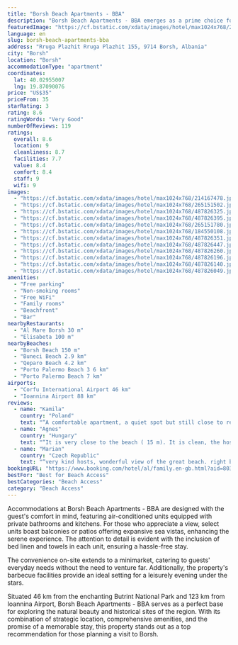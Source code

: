 ```yaml
---
title: "Borsh Beach Apartments - BBA"
description: "Borsh Beach Apartments - BBA emerges as a prime choice for travelers seeking a blend of comfort and convenience, located just a stone's throw away from the pristine Borsh Beach."
featuredImage: "https://cf.bstatic.com/xdata/images/hotel/max1024x768/214167478.jpg?k=2963febea083b56690e71a5a876da4afebf6365f6f9e85bd50c9f1def974f61f&o=&hp=1"
language: en
slug: borsh-beach-apartments-bba
address: "Rruga Plazhit Rruga Plazhit 155, 9714 Borsh, Albania"
city: "Borsh"
location: "Borsh"
accommodationType: "apartment"
coordinates:
  lat: 40.02955007
  lng: 19.87090076
price: "US$35"
priceFrom: 35
starRating: 3
rating: 8.6
ratingWords: "Very Good"
numberOfReviews: 119
ratings:
  overall: 8.6
  location: 9
  cleanliness: 8.7
  facilities: 7.7
  value: 8.4
  comfort: 8.4
  staff: 9
  wifi: 9
images:
  - "https://cf.bstatic.com/xdata/images/hotel/max1024x768/214167478.jpg?k=2963febea083b56690e71a5a876da4afebf6365f6f9e85bd50c9f1def974f61f&o=&hp=1"
  - "https://cf.bstatic.com/xdata/images/hotel/max1024x768/265151502.jpg?k=c689ad35f1ebc56b035336fecb617478f537ee56fd0867594bf1c290833b28c5&o=&hp=1"
  - "https://cf.bstatic.com/xdata/images/hotel/max1024x768/487826325.jpg?k=ca44517896424240ef36a40ae8372c78b142cbecf3bc935773bbb2c50f7514b6&o=&hp=1"
  - "https://cf.bstatic.com/xdata/images/hotel/max1024x768/487826395.jpg?k=42d476e02044a68cbd105aa6e289f8c4fba34b3d82bbea05ab32816a2a315ca2&o=&hp=1"
  - "https://cf.bstatic.com/xdata/images/hotel/max1024x768/265151780.jpg?k=c09194ad7a338eb7f53d19c557dc819d852cc632cf818992b67c49d3dc0e3ef9&o=&hp=1"
  - "https://cf.bstatic.com/xdata/images/hotel/max1024x768/184550108.jpg?k=55fa3559a165698a929cca99640355c628ed897d844a35f8834eda9eec73bc0d&o=&hp=1"
  - "https://cf.bstatic.com/xdata/images/hotel/max1024x768/487826351.jpg?k=cdf8afaf7d34f2f3ef6784a31b4266909daf8ae439ac2cd5b8b4bc05436a54c3&o=&hp=1"
  - "https://cf.bstatic.com/xdata/images/hotel/max1024x768/487826447.jpg?k=4bcc70caf404613b4090a59f831ed87295a2553848ab0ef666b5419c86fe71a0&o=&hp=1"
  - "https://cf.bstatic.com/xdata/images/hotel/max1024x768/487826260.jpg?k=1cef5f2c9125f41f6e550537fad4f710053f60cba030312ee0a6324c12577f71&o=&hp=1"
  - "https://cf.bstatic.com/xdata/images/hotel/max1024x768/487826196.jpg?k=c2534216e9a2e6a2234ad7ab96db32d20aeaed7de78490f6a24ae4f2d826d0b9&o=&hp=1"
  - "https://cf.bstatic.com/xdata/images/hotel/max1024x768/487826140.jpg?k=b227cfa8272571875642a3943c5fbf711c7f6dac3cea0d22402a424699422d8d&o=&hp=1"
  - "https://cf.bstatic.com/xdata/images/hotel/max1024x768/487826049.jpg?k=67bcf2c6640186422c807d0ba1ef9b8dd0df7406883616b5a793ed9914e7a046&o=&hp=1"
amenities:
  - "Free parking"
  - "Non-smoking rooms"
  - "Free WiFi"
  - "Family rooms"
  - "Beachfront"
  - "Bar"
nearbyRestaurants:
  - "Al Mare Borsh 30 m"
  - "Elisabeta 100 m"
nearbyBeaches:
  - "Borsh Beach 150 m"
  - "Buneci Beach 2.9 km"
  - "Qeparo Beach 4.2 km"
  - "Porto Palermo Beach 3 6 km"
  - "Porto Palermo Beach 7 km"
airports:
  - "Corfu International Airport 46 km"
  - "Ioannina Airport 88 km"
reviews:
  - name: "Kamila"
    country: "Poland"
    text: "“A comfortable apartment, a quiet spot but still close to restaurants and markets. A small beach just outside the gate. Washing machine is a plus.”"
  - name: "Agnes"
    country: "Hungary"
    text: "“It is very close to the beach ( 15 m). It is clean, the host is nice and helpful. I recommend it.”"
  - name: "Marian"
    country: "Czech Republic"
    text: "“very kind hosts, wonderful view of the great beach. right by the sea, comfortable. 👍”"
bookingURL: "https://www.booking.com/hotel/al/family.en-gb.html?aid=8035640"
bestFor: "Best for Beach Access"
bestCategories: "Beach Access"
category: "Beach Access"
---
```


Accommodations at Borsh Beach Apartments - BBA are designed with the guest's comfort in mind, featuring air-conditioned units equipped with private bathrooms and kitchens. For those who appreciate a view, select units boast balconies or patios offering expansive sea vistas, enhancing the serene experience. The attention to detail is evident with the inclusion of bed linen and towels in each unit, ensuring a hassle-free stay.

The convenience on-site extends to a minimarket, catering to guests' everyday needs without the need to venture far. Additionally, the property's barbecue facilities provide an ideal setting for a leisurely evening under the stars.

Situated 46 km from the enchanting Butrint National Park and 123 km from Ioannina Airport, Borsh Beach Apartments - BBA serves as a perfect base for exploring the natural beauty and historical sites of the region. With its combination of strategic location, comprehensive amenities, and the promise of a memorable stay, this property stands out as a top recommendation for those planning a visit to Borsh.